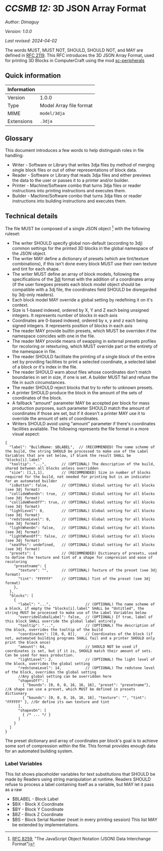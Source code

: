 # *CCSMB 12:* 3D JSON Array Format

*Author: Dimaguy*

*Version: 1.0.0*

*Last revised: 2024-04-02*

The words MUST, MUST NOT, SHOULD, SHOULD NOT, and MAY are defined in [RFC 2119](https://www.rfc-editor.org/rfc/rfc2119).
This RFC introduces the 3D JSON Array Format, used for printing 3D Blocks in ComputerCraft using the mod [sc-peripherals](https://github.com/SwitchCraftCC/sc-peripherals)

## Quick information

| Information |                           |
| ----------- | ------------------------- |
| Version     | 1.0.0                     |
| Type        | Model Array file format   |
| MIME        | `model/3dja`              |
| Extensions  | `.3dja`                   |


## Glossary
This document introduces a few words to help distinguish roles in file handling:
- Writer - Software or Library that writes 3dja files by method of merging single block files or out of other representations of block data.
- Reader - Software or Library that reads 3dja files and either previews the data to the user or passes it to a printer and/or builder.
- Printer - Machine/Software combo that turns 3dja files or reader instructions into printing instructions and executes them.
- Builder - Machine/Software combo that turns 3dja files or reader instructions into building instructions and executes them.

## Technical details
The file MUST be composed of a single JSON object [^1] with the following ruleset:
- The writer SHOULD specify global non-default (according to 3dj) common settings for the printed 3D blocks in the global namespace of the JSON object.
- The writer MAY define a dictionary of presets (which are tint/texture combinations), if this isn't done every block MUST use their own texture and tint for each shape.
- The writer MUST define an array of block models, following the specifications of the [3dj](https://docs.sc3.io/features/sc-peripherals.html#_3dj-format) format with the addition of a coordinates array (if the user foregoes presets each block model object should be compatible with a 3dj file, the coordinates field SHOULD be disregarded by 3dj-only readers).
- Each block model MAY override a global setting by redefining it on it's context.
- Size is 1-based indexed, ordered by X, Y and Z each being unsigned integers. It represents number of blocks in each axis
- Coordinates are 0-based indexed, ordered by x, y and z each being signed integers. It represents position of blocks in each axis
- The reader MAY provide builtin presets, which MUST be overriden if the namespace coincides with one in the file.
- The reader MAY provide means of swapping in external presets profiles for recoloring or retexturing, which MUST override part or the entirety of the namespace in file.
- The reader SHOULD facilitate the printing of a single block of the entire set by providing facilities to print a selected coordinate, a selected label of a block or it's index in the file.
- The reader SHOULD warn about files whose coordinates don't match boundaries in set in size, if one is set. A builder MUST fail and refuse the file in such circumstances.
- The reader SHOULD reject blocks that try to refer to unknown presets.
- A printer SHOULD produce the block in the amount of the sets of coordinates of the block.
- A fallback "amount" parameter MAY be accepted per block for mass production purposes, such parameter SHOULD match the amount of coordinates if those are set, but if it doesn't a printer MAY use it to override the amount of sets of coordinates.
- Writers SHOULD avoid using "amount" parameter if there's coordinates facilities available.
The following represents the file format in a more visual aspect:
```jsonc
{
  "label": "BuildName: $BLABEL",  // (RECOMMENDED) The name scheme of the build, the string SHOULD be processed to make use of the Label Variables that are set below, if blank the result SHALL be "blocks[i].label"
  "tooltip": "...",       // (OPTIONAL) The description of the build, shared between all blocks unless overridden
  "size": [1,1,1],        // (RECOMMENDED) Size in number of blocks required for the build, not needed for printing but is an indicator for an automated builder
  "isButton": false,      // (OPTIONAL) Global setting for all blocks (see 3dj format)
  "collideWhenOn": true,  // (OPTIONAL) Global setting for all blocks (see 3dj format)
  "collideWhenOff": true, // (OPTIONAL) Global setting for all blocks (see 3dj format)
  "lightLevel": 0,        // (OPTIONAL) Global setting for all blocks (see 3dj format)
  "redstoneLevel": 0,     // (OPTIONAL) Global setting for all blocks (see 3dj format)
  "lightWhenOn": false,   // (OPTIONAL) Global setting for all blocks (see 3dj format)
  "lightWhenOff": false,  // (OPTIONAL) Global setting for all blocks (see 3dj format)
  "seatPos": undefined,   // (OPTIONAL) Global setting for all blocks (see 3dj format)
  "presets": {            // (RECOMMENDED) Dictionary of presets, used to define the texture and tint of a shape for compresion and ease of recoloring
    "presetname": {
      "texture": "",      // (OPTIONAL) Texture of the preset (see 3dj format)
      "tint": "FFFFFF"    // (OPTIONAL) Tint of the preset (see 3dj format)
    },
  },
  "blocks": [
    {
      "label": "...",                // (OPTIONAL) The name scheme of a block, if empty the "blocks[i].label" SHALL be "Untitled", the string MUST be processed to make use of the Label Variables below
      "overrideGlobalLabel": false,  // (OPTIONAL) If true, label of this block SHALL override the global label entirely
      "tooltip": "...",              // (OPTIONAL) The description of the block, overrides the tooltip of the build
      "coordinates": [[0, 0, 0]],    // Coordinates of the block (if not, automated building programs SHALL fail and a printer SHOULD only print the block once)
      "amount": 64,                  // SHOULD NOT be used if coordinates is set, but if it is, SHOULD match their amount of sets. Can be used for mass production.
      "lightLevel": 2,               // (OPTIONAL) The light level of the block, overrides the global setting
      "redstoneLevel": 14,           // (OPTIONAL) The redstone level of the block, overrides the global setting
      //Any global setting can be overridden here
      "shapesOff": [
        { "bounds": [0, 0, 0, 16, 16, 16], "preset": "presetname"},           //A shape can use a preset, which MUST be defined in presets dictionary
        { "bounds": [0, 0, 0, 16, 16, 16], "texture": "", "tint": "FFFFFF" }, //Or define its own texture and tint
      ],
      "shapesOn": [
        { /* ... */ }
      ]
    }
  ]
}
```
The preset dictionary and array of coordinates per block's goal is to achieve some sort of compression within the file.
This format provides enough data for an automated building system.

### Label Variables
This list shows placeholder variables for text substitutions that SHOULD be made by Readers using string manipulation at runtime.
Readers SHOULD refuse to process a label containing itself as a variable, but MAY let it pass as a raw
- $BLABEL - Block Label
- $BX - Block X Coordinate
- $BY - Block Y Coordinate
- $BZ - Block Z Coordinate
- $BS - Block Serial Number (reset in every printing session)
This list MAY be extended by implementations.

[^1]: [RFC 8259](https://datatracker.ietf.org/doc/html/rfc8259), "The JavaScript Object Notation (JSON) Data Interchange Format")

